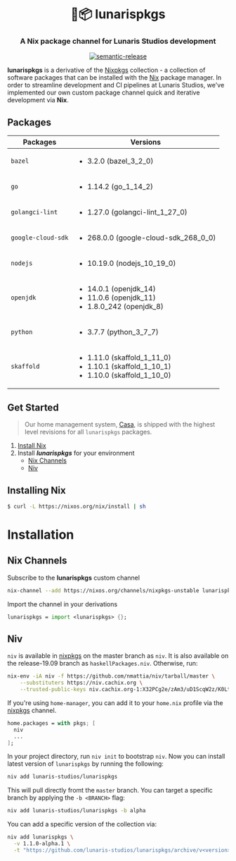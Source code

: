 <h1 align="center" style="border-bottom: none;">🌙📦 lunarispkgs</h1>
<h3 align="center">A Nix package channel for Lunaris Studios development</h3>
<p align="center">
  <a href="#badge">
    <img alt="semantic-release" src="https://img.shields.io/badge/%20%20%F0%9F%93%A6%F0%9F%9A%80-semantic--release-e10079.svg">
  </a>
</p>

**lunarispkgs** is a derivative of the [Nixpkgs](https://github.com/nixos/nixpkgs) collection - a collection of software packages that can be installed with the [Nix](https://nixos.org/nix/) package manager. In order to streamline development and CI pipelines at Lunaris Studios, we've implemented our own custom package channel quick and iterative development via **Nix**.

## Packages

| Packages           | Versions                                                                                                     |
| ------------------ | ------------------------------------------------------------------------------------------------------------ |
| `bazel`            | <ul><li>3.2.0 (bazel_3_2_0)</li></ul>                                                                        |
| `go`               | <ul><li>1.14.2 (go_1_14_2)</li></ul>                                                                         |
| `golangci-lint`    | <ul><li>1.27.0 (golangci-lint_1_27_0)</li></ul>                                                              |
| `google-cloud-sdk` | <ul><li>268.0.0 (google-cloud-sdk_268_0_0)</li></ul>                                                         |
| `nodejs`           | <ul><li>10.19.0 (nodejs_10_19_0)</li></ul>                                                                   |
| `openjdk`          | <ul><li>14.0.1 (openjdk_14)</li><li>11.0.6 (openjdk_11)</li><li>1.8.0_242 (openjdk_8)</li></ul>              |
| `python`           | <ul><li>3.7.7 (python_3_7_7)</li></ul>                                                                       |
| `skaffold`         | <ul><li>1.11.0 (skaffold_1_11_0)</li><li>1.10.1 (skaffold_1_10_1)</li><li>1.10.0 (skaffold_1_10_0)</li></ul> |

## Get Started

> Our home management system, [Casa](https://github.com/lunaris-studios/casa), is shipped with the highest level revisions for all `lunarispkgs` packages.

1. [Install Nix](#installing-nix)
2. Install **_lunarispkgs_** for your environment
   - [Nix Channels](#nix-channels)
   - [Niv](#niv)

## Installing Nix

```bash
$ curl -L https://nixos.org/nix/install | sh
```

# Installation

## Nix Channels

Subscribe to the **lunarispkgs** custom channel

```bash
nix-channel --add https://nixos.org/channels/nixpkgs-unstable lunarispkgs
```

Import the channel in your derivations

```nix
lunarispkgs = import <lunarispkgs> {};
```

## Niv

`niv` is available in [nixpkgs](https://github.com/NixOS/nixpkgs) on the master branch as `niv`. It is also available on the release-19.09 branch as `haskellPackages.niv`. Otherwise, run:

```bash
nix-env -iA niv -f https://github.com/nmattia/niv/tarball/master \
    --substituters https://niv.cachix.org \
    --trusted-public-keys niv.cachix.org-1:X32PCg2e/zAm3/uD1ScqW2z/K0LtDyNV7RdaxIuLgQM=
```

If you're using `home-manager`, you can add it to your `home.nix` profile via the [nixpkgs](https://github.com/NixOS/nixpkgs) channel.

```nix
home.packages = with pkgs; [
  niv
  ...
];
```

In your project directory, run `niv init` to bootstrap `niv`. Now you can install latest version of `lunarispkgs` by running the following:

```bash
niv add lunaris-studios/lunarispkgs
```

This will pull directly fromt the `master` branch. You can target a specific branch by applying the `-b <BRANCH>` flag:

```bash
niv add lunaris-studios/lunarispkgs -b alpha
```

You can add a specific version of the collection via:

```bash
niv add lunarispkgs \
  -v 1.1.0-alpha.1 \
  -t "https://github.com/lunaris-studios/lunarispkgs/archive/v<version>.tar.gz"
```
